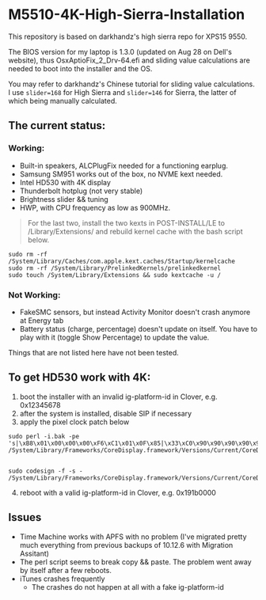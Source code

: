 # M5510-4K-High-Sierra-Installation

This repository is based on darkhandz's high sierra repo for XPS15 9550.


The BIOS version for my laptop is 1.3.0 (updated on Aug 28 on Dell's website), thus OsxAptioFix_2_Drv-64.efi and sliding value calculations are needed to boot into the installer and the OS.


You may refer to darkhandz's Chinese tutorial for sliding value calculations. I use `slider=168` for High Sierra and `slider=146` for Sierra, the latter of which being manually calculated.


## The current status:
### Working:
* Built-in speakers, ALCPlugFix needed for a functioning earplug.
* Samsung SM951 works out of the box, no NVME kext needed.
* Intel HD530 with 4K display
* Thunderbolt hotplug (not very stable)
* Brightness slider && tuning
* HWP, with CPU frequency as low as 900MHz.

> For the last two, install the two kexts in POST-INSTALL/LE to /Library/Extensions/ and rebuild kernel cache with the bash script below.
```
sudo rm -rf /System/Library/Caches/com.apple.kext.caches/Startup/kernelcache  
sudo rm -rf /System/Library/PrelinkedKernels/prelinkedkernel  
sudo touch /System/Library/Extensions && sudo kextcache -u /
```

### Not Working:
* FakeSMC sensors, but instead Activity Monitor doesn't crash anymore at Energy tab
* Battery status (charge, percentage) doesn't update on itself. You have to play with it (toggle Show Percentage) to update the value.

Things that are not listed here have not been tested.


## To get HD530 work with 4K:
1. boot the installer with an invalid ig-platform-id in Clover, e.g. 0x12345678
2. after the system is installed, disable SIP if necessary
3. apply the pixel clock patch below

```
sudo perl -i.bak -pe 's|\xB8\x01\x00\x00\x00\xF6\xC1\x01\x0F\x85|\x33\xC0\x90\x90\x90\x90\x90\x90\x90\xE9|sg' /System/Library/Frameworks/CoreDisplay.framework/Versions/Current/CoreDisplay


sudo codesign -f -s - /System/Library/Frameworks/CoreDisplay.framework/Versions/Current/CoreDisplay
```

4. reboot with a valid ig-platform-id in Clover, e.g. 0x191b0000

## Issues
* Time Machine works with APFS with no problem (I've migrated pretty much everything from previous backups of 10.12.6 with Migration Assitant)
* The perl script seems to break copy && paste. The problem went away by itself after a few reboots.
* iTunes crashes frequently
  * The crashes do not happen at all with a fake ig-platform-id
